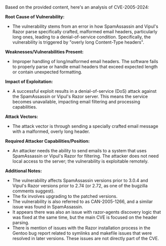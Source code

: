Based on the provided content, here's an analysis of CVE-2005-2024:

**Root Cause of Vulnerability:**
- The vulnerability stems from an error in how SpamAssassin and Vipul's Razor parse specifically crafted, malformed email headers, particularly long ones, leading to a denial-of-service condition. Specifically, the vulnerability is triggered by "overly long Content-Type headers".

**Weaknesses/Vulnerabilities Present:**
- Improper handling of long/malformed email headers. The software fails to properly parse or handle email headers that exceed expected length or contain unexpected formatting.

**Impact of Exploitation:**
-  A successful exploit results in a denial-of-service (DoS) attack against the SpamAssassin or Vipul's Razor server. This means the service becomes unavailable, impacting email filtering and processing capabilities.

**Attack Vectors:**
- The attack vector is through sending a specially crafted email message with a malformed, overly long header.

**Required Attacker Capabilities/Position:**
- An attacker needs the ability to send emails to a system that uses SpamAssassin or Vipul's Razor for filtering. The attacker does not need local access to the server; the vulnerability is exploitable remotely.

**Additional Notes:**
- The vulnerability affects SpamAssassin versions prior to 3.0.4 and Vipul's Razor versions prior to 2.74 (or 2.72, as one of the bugzilla comments suggest).
- The fix involves upgrading to the patched versions.
- The vulnerability is also referred to as CAN-2005-1266, and a similar issue was found in SpamAssassin.
- It appears there was also an issue with razor-agents discovery logic that was fixed at the same time, but the main CVE is focused on the header parsing.
- There is mention of issues with the Razor installation process in the Gentoo bug report related to symlinks and makefile issues that were resolved in later versions. These issues are not directly part of the CVE.